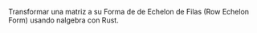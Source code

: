 Transformar una matriz a su Forma de de Echelon de Filas (Row Echelon Form) usando nalgebra con Rust.